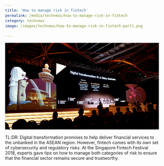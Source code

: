 ```yaml
---
title: 'How to manage risk in fintech'
permalink: /media/technews/how-to-manage-risk-in-fintech
category: technews
image: /images/technews/how-to-manage-risk-in-fintech-part1.png

---
```


      
![Singapore Fintech Festival 2018](/images/technews/how-to-manage-risk-in-fintech-part1.png)

TL:DR: Digital transformation promises to help deliver financial services to the unbanked in the ASEAN region. However, fintech comes with its own set of cybersecurity and regulatory risks. At the Singapore Fintech Festival 2018, experts gave tips on how to manage both categories of risk to ensure that the financial sector remains secure and trustworthy. 


